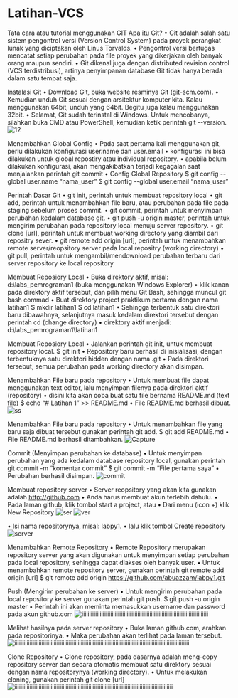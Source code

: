 # Latihan-VCS
Tata cara atau tutorial menggunakan GIT
Apa itu Git?
• Git adalah salah satu sistem pengontrol versi (Version Control System) pada proyek perangkat lunak yang diciptakan oleh Linus Torvalds.
• Pengontrol versi bertugas mencatat setiap perubahan pada file proyek yang dikerjakan oleh banyak orang maupun sendiri. 
• Git dikenal juga dengan distributed revision control (VCS terdistribusi), artinya penyimpanan database Git tidak hanya berada dalam satu tempat saja.

Instalasi Git
• Download Git, buka website resminya Git (git-scm.com).
• Kemudian unduh Git sesuai dengan arsitektur komputer kita. Kalau menggunakan 64bit, unduh yang 64bit. Begitu juga kalau menggunakan 32bit.
• Selamat, Git sudah terinstal di Windows. Untuk mencobanya, silahkan buka CMD atau PowerShell, kemudian ketik perintah git --version.
![12](https://user-images.githubusercontent.com/72907744/96324594-c692cb00-104c-11eb-816b-600633af2c03.PNG)

Menambahkan Global Config
• Pada saat pertama kali menggunakan git, perlu dilakukan konfigurasi user.name dan user.email
• konfigurasi ini bisa dilakukan untuk global repostiry atau individual repository.
• apabila belum dilakukan konfigurasi, akan mengakibatkan terjadi kegagalan saat menjalankan perintah git commit
• Config Global Repository
$ git config --global user.name “nama_user”
$ git config --global user.email “nama_user”

Perintah Dasar Git
• git init, perintah untuk membuat repository local 
• git add, perintah untuk menambahkan file baru, atau perubahan pada file pada staging sebelum proses commit.
• git commit, perintah untuk menyimpan perubahan kedalam database git.
• git push -u origin master, perintah untuk mengirim perubahan pada repository local menuju server repository. 
• git clone [url], perintah untuk membuat working directory yang diambil dari repositry sever. 
• git remote add origin [url], perintah untuk menambahkan remote server/reopsitory server pada local repositry (working directory) 
• git pull, perintah untuk mengambil/mendownload perubahan terbaru dari server repository ke local repository 

Membuat Reposiory Local
• Buka direktory aktif, misal: d:\labs_pemrograman1 (buka menggunakan Windows Explorer)
• klik kanan pada direktory aktif tersebut, dan pilih menu Git Bash, sehingga muncul git bash commad
• Buat direktory project praktikum pertama dengan nama latihan1
$ mkdir latihan1
$ cd latihan1
• Sehingga terbentuk satu direktori baru dibawahnya, selanjutnya masuk kedalam direktori tersebut dengan perintah cd (change directory)
• direktory aktif menjadi: d:\labs_pemrograman1\latihan1

Membuat Reposiory Local
• Jalankan perintah git init, untuk membuat repository local.
$ git init
• Repository baru berhasil di inisialisasi, dengan terbentuknya satu direktori hidden dengan nama .git 
• Pada direktori tersebut, semua perubahan pada working directory akan disimpan. 

Menambahkan File baru pada repository
• Untuk membuat file dapat menggunakan text editor, lalu menyimpan filenya pada direktori aktif (repository)
• disini kita akan coba buat satu file bernama README.md (text file)
$ echo “# Latihan 1” >> README.md
• File README.md berhasil dibuat. 
![ss](https://user-images.githubusercontent.com/72907744/96324435-1624c700-104c-11eb-9586-8b2b93c52d8c.PNG)

Menambahkan File baru pada repository
• Untuk menambahkan file yang baru saja dibuat tersebut gunakan perintah git add.
$ git add README.md
• File README.md berhasil ditambahkan.
![Capture](https://user-images.githubusercontent.com/72907744/96324447-1f159880-104c-11eb-863e-11aafa164633.PNG)

Commit (Menyimpan perubahan ke database)
• Untuk menyimpan perubahan yang ada kedalam database repository local, gunakan perintah git commit -m “komentar commit”
$ git commit -m “File pertama saya”
• Perubahan berhasil disimpan. 
![commit](https://user-images.githubusercontent.com/72907744/96324762-939d0700-104d-11eb-9bae-c021ca11fb54.PNG)

Membuat repository server
• Server reopsitory yang akan kita gunakan adalah http://github.com 
• Anda harus membuat akun terlebih dahulu. 
• Pada laman github, klik tombol start a project, atau 
• Dari menu (icon +) klik New Repository
![ser](https://user-images.githubusercontent.com/72907744/96324773-a6174080-104d-11eb-897d-7d99ac7721bb.PNG)
![ver](https://user-images.githubusercontent.com/72907744/96324785-b2030280-104d-11eb-9d84-c04e03ffc7f4.PNG)

• Isi nama repositorynya, misal: labpy1. 
• lalu klik tombol Create repository
![server](https://user-images.githubusercontent.com/72907744/96324788-b62f2000-104d-11eb-84fe-c33c5b805462.PNG)

Menambahkan Remote Repository
• Remote Repository merupakan repository server yang akan digunakan untuk menyimpan setiap perubahan pada local repository, sehingga dapat diakses oleh banyak user.
• Untuk menambahkan remote repository server, gunakan perintah git remote add origin [url]
$ git remote add origin https://github.com/abuazzam/labpy1.git

Push (Mengirim perubahan ke server)
• Untuk mengirim perubahan pada local repository ke server gunakan perintah git push.
 $ git push -u origin master
• Perintah ini akan meminta memasukkan username dan password pada akun github.com
![iiiiiiiiiiiiiiiiiiiiiiiiiiiiiiiiiiiiiiiiiiiiiiiiiiiiiiiiiiiiiiiiiiiiiiiiiiiiiiiiiiii](https://user-images.githubusercontent.com/72907744/96324861-09a16e00-104e-11eb-8676-37a0ddbb6c2d.PNG)

Melihat hasilnya pada server repository
• Buka laman github.com, arahkan pada repositorinya.
• Maka perubahan akan terlihat pada laman tersebut.
![iiiiiiiiiiiiiiiiiiiiiiiiiiiiiiiiiiiiiiiiiiiiiiiiiiiiiiiiiiiiiiiiiiiiiiiiiiiiiiiiiiiiiiiiiiiiiiiiiiiiiiiiiiiiiiiiiiii](https://user-images.githubusercontent.com/72907744/96324792-be875b00-104d-11eb-919d-231d81fcca74.PNG)

Clone Repository
• Clone repository, pada dasarnya adalah meng-copy repository server dan secara otomatis membuat satu direktory sesuai dengan nama repositorynya (working directory).
• Untuk melakukan cloning, gunakan perintah git clone [url]
![iiiiiiiiiiiiiiiiiiiiiiiiiiiiiiiiiiiiiiiiiiiiiiiiiiiiiiiiiiiiiiiiiiiiiiiiiiiiiiiiiiiiiiiiiiiiiiiiiiiiiiiii](https://user-images.githubusercontent.com/72907744/96324805-ca731d00-104d-11eb-997b-22152eab3c50.PNG)




